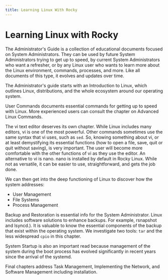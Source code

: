 ```yaml
---
title: Learning Linux With Rocky
---
```


# Learning Linux with Rocky

The Administrator's Guide is a collection of educational documents focused on System Administrators. They can be used by future System Administrators trying to get up to speed, by current System Administrators who want a refresher, or by any Linux user who wants to learn more about the Linux environment, commands, processes, and more. Like all documents of this type, it evolves and updates over time.

The Administrator's guide starts with an Introduction to Linux, which outlines Linux, distributions, and the whole ecosystem around our operating system.

User Commands documents essential commands for getting up to speed with Linux. More experienced users can consult the chapter on Advanced Linux Commands.

The vi text editor deserves its own chapter. While Linux includes many editors, vi is one of the most powerful. Other commands sometimes use the same syntax that vi uses, such as `sed`. So, knowing something about vi, or at least demystifying its essential functions (how to open a file, save, quit or quit without saving), is very important. The user will become more comfortable with the other functions of vi as they use the editor. An alternative to vi is nano. nano is installed by default in Rocky Linux. While not as versatile, it can be easier to use, straightforward, and gets the job done.

We can then get into the deep functioning of Linux to discover how the system addresses:

* User Management
* File Systems
* Process Management

Backup and Restoration is essential info for the System Administrator. Linux includes software solutions to enhance backups. For example, rsnapshot and lsyncd.). It is valuable to know the essential components of the backup that exist within the operating system. We investigate two tools: `tar` and the less widespread `cpio` in this chapter.

System Startup is also an important read because management of the system during the boot process has evolved significantly in recent years since the arrival of the systemd.


Final chapters address Task Management, Implementing the Network, and Software Management including installation.

